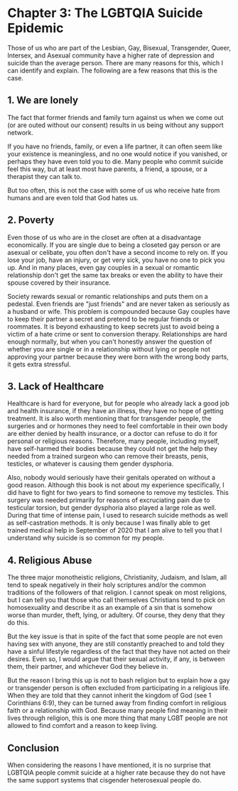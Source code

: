 # Chapter 3: The LGBTQIA Suicide Epidemic

Those of us who are part of the Lesbian, Gay, Bisexual, Transgender, Queer, Intersex, and Asexual community have a higher rate of depression and suicide than the average person. There are many reasons for this, which I can identify and explain. The following are a few reasons that this is the case.

## 1. We are lonely

The fact that former friends and family turn against us when we come out (or are outed without our consent) results in us being without any support network.

If you have no friends, family, or even a life partner, it can often seem like your existence is meaningless, and no one would notice if you vanished, or perhaps they have even told you to die. Many people who commit suicide feel this way, but at least most have parents, a friend, a spouse, or a therapist they can talk to.

But too often, this is not the case with some of us who receive hate from humans and are even told that God hates us.

## 2. Poverty

Even those of us who are in the closet are often at a disadvantage economically. If you are single due to being a closeted gay person or are asexual or celibate, you often don't have a second income to rely on. If you lose your job, have an injury, or get very sick, you have no one to pick you up. And in many places, even gay couples in a sexual or romantic relationship don't get the same tax breaks or even the ability to have their spouse covered by their insurance.

Society rewards sexual or romantic relationships and puts them on a pedestal. Even friends are "just friends" and are never taken as seriously as a husband or wife. This problem is compounded because Gay couples have to keep their partner a secret and pretend to be regular friends or roommates. It is beyond exhausting to keep secrets just to avoid being a victim of a hate crime or sent to conversion therapy. Relationships are hard enough normally, but when you can't honestly answer the question of whether you are single or in a relationship without lying or people not approving your partner because they were born with the wrong body parts, it gets extra stressful.

## 3. Lack of Healthcare

Healthcare is hard for everyone, but for people who already lack a good job and health insurance, if they have an illness, they have no hope of getting treatment. It is also worth mentioning that for transgender people, the surgeries and or hormones they need to feel comfortable in their own body are either denied by health insurance, or a doctor can refuse to do it for personal or religious reasons. Therefore, many people, including myself, have self-harmed their bodies because they could not get the help they needed from a trained surgeon who can remove their breasts, penis, testicles, or whatever is causing them gender dysphoria.

Also, nobody would seriously have their genitals operated on without a good reason. Although this book is not about my experience specifically, I did have to fight for two years to find someone to remove my testicles. This surgery was needed primarily for reasons of excruciating pain due to testicular torsion, but gender dysphoria also played a large role as well. During that time of intense pain, I used to research suicide methods as well as self-castration methods. It is only because I was finally able to get trained medical help in September of 2020 that I am alive to tell you that I understand why suicide is so common for my people.

## 4. Religious Abuse

The three major monotheistic religions, Christianity, Judaism, and Islam, all tend to speak negatively in their holy scriptures and/or the common traditions of the followers of that religion. I cannot speak on most religions, but I can tell you that those who call themselves Christians tend to pick on homosexuality and describe it as an example of a sin that is somehow worse than murder, theft, lying, or adultery. Of course, they deny that they do this.

But the key issue is that in spite of the fact that some people are not even having sex with anyone, they are still constantly preached to and told they have a sinful lifestyle regardless of the fact that they have not acted on their desires. Even so, I would argue that their sexual activity, if any, is between them, their partner, and whichever God they believe in. 

But the reason I bring this up is not to bash religion but to explain how a gay or transgender person is often excluded from participating in a religious life. When they are told that they cannot inherit the kingdom of God (see 1 Corinthians 6:9), they can be turned away from finding comfort in religious faith or a relationship with God. Because many people find meaning in their lives through religion, this is one more thing that many LGBT people are not allowed to find comfort and a reason to keep living.

## Conclusion

When considering the reasons I have mentioned, it is no surprise that LGBTQIA people commit suicide at a higher rate because they do not have the same support systems that cisgender heterosexual people do.
